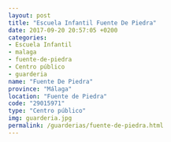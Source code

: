 ```yaml
---
layout: post
title: "Escuela Infantil Fuente De Piedra"
date: 2017-09-20 20:57:05 +0200
categories:
- Escuela Infantil
- malaga
- fuente-de-piedra
- Centro público
- guarderia
name: "Fuente De Piedra"
province: "Málaga"
location: "Fuente de Piedra"
code: "29015971"
type: "Centro público"
img: guarderia.jpg
permalink: /guarderias/fuente-de-piedra.html
---
```

